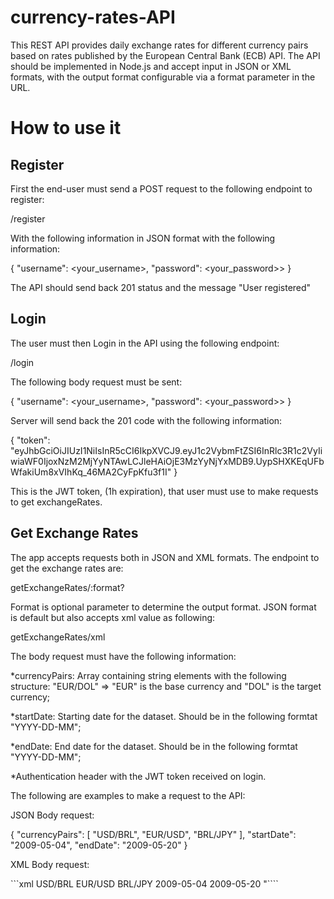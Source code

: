 # currency-rates-API

This REST API provides daily exchange rates for different currency pairs based on rates published by the European Central Bank (ECB) API. The API should be implemented in Node.js and accept input in JSON or XML formats, with the output format configurable via a format parameter in the URL.

# How to use it

## Register

First the end-user must send a POST request to the following endpoint to register:

/register

With the following information in JSON format with the following information:

{
"username": <your_username>,
"password": <your_password>>
}

The API should send back 201 status and the message "User registered"

## Login

The user must then Login in the API using the following endpoint:

/login

The following body request must be sent:

{
"username": <your_username>,
"password": <your_password>>
}

Server will send back the 201 code with the following information:

{
"token": "eyJhbGciOiJIUzI1NiIsInR5cCI6IkpXVCJ9.eyJ1c2VybmFtZSI6InRlc3R1c2VyIiwiaWF0IjoxNzM2MjYyNTAwLCJleHAiOjE3MzYyNjYxMDB9.UypSHXKEqUFbWfakiUm8xVIhKq_46MA2CyFpKfu3f1I"
}

This is the JWT token, (1h expiration), that user must use to make requests to get exchangeRates.

## Get Exchange Rates

The app accepts requests both in JSON and XML formats. The endpoint to get the exchange rates are:

getExchangeRates/:format?

Format is optional parameter to determine the output format. JSON format is default but also accepts xml value as following:

getExchangeRates/xml

The body request must have the following information:

\*currencyPairs: Array containing string elements with the following structure: "EUR/DOL" => "EUR" is the base currency and "DOL" is the target currency;

\*startDate: Starting date for the dataset. Should be in the following formtat "YYYY-DD-MM";

\*endDate: End date for the dataset. Should be in the following formtat "YYYY-DD-MM";

\*Authentication header with the JWT token received on login.

The following are examples to make a request to the API:

JSON Body request:

{ "currencyPairs": [ "USD/BRL", "EUR/USD", "BRL/JPY" ], "startDate": "2009-05-04", "endDate": "2009-05-20" }

XML Body request:

```xml<?xml version="1.0" encoding="UTF-8"?> <request> <currencyPairs> <pair>USD/BRL</pair> <pair>EUR/USD</pair> <pair>BRL/JPY</pair> </currencyPairs> <startDate>2009-05-04</startDate> <endDate>2009-05-20</endDate> </request>"````
